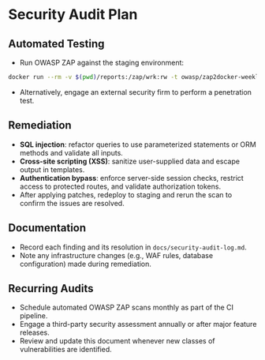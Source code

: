 # Security Audit Plan

## Automated Testing

- Run OWASP ZAP against the staging environment:

```bash
docker run --rm -v $(pwd)/reports:/zap/wrk:rw -t owasp/zap2docker-weekly zap-full-scan.py -t https://staging.example.com -r zap-report.html
```

- Alternatively, engage an external security firm to perform a penetration test.

## Remediation

- **SQL injection**: refactor queries to use parameterized statements or ORM methods and validate all inputs.
- **Cross-site scripting (XSS)**: sanitize user-supplied data and escape output in templates.
- **Authentication bypass**: enforce server-side session checks, restrict access to protected routes, and validate authorization tokens.
- After applying patches, redeploy to staging and rerun the scan to confirm the issues are resolved.

## Documentation

- Record each finding and its resolution in `docs/security-audit-log.md`.
- Note any infrastructure changes (e.g., WAF rules, database configuration) made during remediation.

## Recurring Audits

- Schedule automated OWASP ZAP scans monthly as part of the CI pipeline.
- Engage a third-party security assessment annually or after major feature releases.
- Review and update this document whenever new classes of vulnerabilities are identified.
